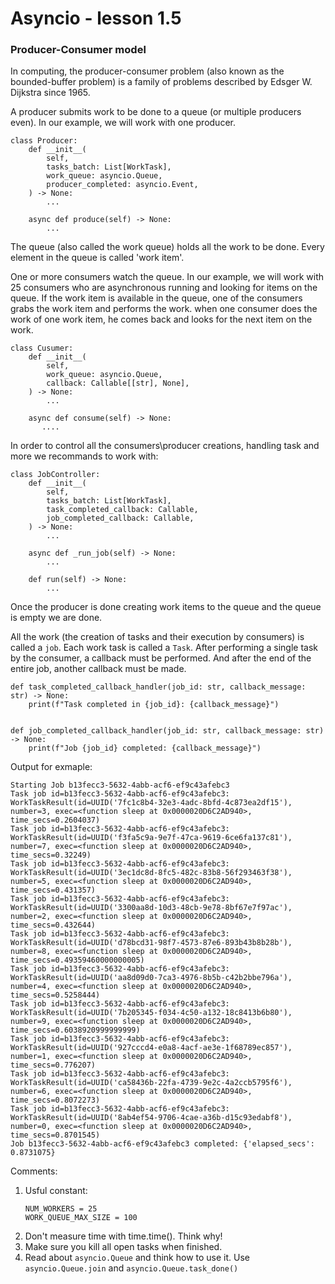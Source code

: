 # Asyncio - lesson 1.5

### Producer-Consumer model

In computing, the producer-consumer problem (also known as the bounded-buffer problem) is a family of problems described by Edsger W. Dijkstra since 1965.

A producer submits work to be done to a queue (or multiple producers even). In our example, we will work with one producer.

```
class Producer:
    def __init__(
        self,
        tasks_batch: List[WorkTask],
        work_queue: asyncio.Queue,
        producer_completed: asyncio.Event,
    ) -> None:
        ...

    async def produce(self) -> None:
        ...
```

The queue (also called the work queue) holds all the work to be done. Every element in the queue is called 'work item'.

One or more consumers watch the queue. In our example, we will work with 25 consumers who are asynchronous running and looking for items on the queue.
If the work item is available in the queue, one of the consumers grabs the work item and performs the work.
when one consumer does the work of one work item, he comes back and looks for the next item on the work.

```
class Cusumer:
    def __init__(
        self,
        work_queue: asyncio.Queue,
        callback: Callable[[str], None],
    ) -> None:
        ...

    async def consume(self) -> None:
       ....

```

In order to control all the consumers\producer creations, handling task and more we recommands to work with:

```
class JobController:
    def __init__(
        self,
        tasks_batch: List[WorkTask],
        task_completed_callback: Callable,
        job_completed_callback: Callable,
    ) -> None:
        ...

    async def _run_job(self) -> None:
        ...

    def run(self) -> None:
        ...

```

Once the producer is done creating work items to the queue and the queue is empty we are done.

All the work (the creation of tasks and their execution by consumers) is called a `job`. Each work task is called a `Task`. After performing a single task by the consumer, a callback must be performed. And after the end of the entire job, another callback must be made.

```
def task_completed_callback_handler(job_id: str, callback_message: str) -> None:
    print(f"Task completed in {job_id}: {callback_message}")


def job_completed_callback_handler(job_id: str, callback_message: str) -> None:
    print(f"Job {job_id} completed: {callback_message}")

```

Output for exmaple:

```
Starting Job b13fecc3-5632-4abb-acf6-ef9c43afebc3
Task job id=b13fecc3-5632-4abb-acf6-ef9c43afebc3: WorkTaskResult(id=UUID('7fc1c8b4-32e3-4adc-8bfd-4c873ea2df15'), number=3, exec=<function sleep at 0x0000020D6C2AD940>, time_secs=0.2604037)
Task job id=b13fecc3-5632-4abb-acf6-ef9c43afebc3: WorkTaskResult(id=UUID('f3fa5c9a-9e7f-47ca-9619-6ce6fa137c81'), number=7, exec=<function sleep at 0x0000020D6C2AD940>, time_secs=0.32249)
Task job id=b13fecc3-5632-4abb-acf6-ef9c43afebc3: WorkTaskResult(id=UUID('3ec1dc8d-8fc5-482c-83b8-56f293463f38'), number=5, exec=<function sleep at 0x0000020D6C2AD940>, time_secs=0.431357)
Task job id=b13fecc3-5632-4abb-acf6-ef9c43afebc3: WorkTaskResult(id=UUID('3300aa8d-10d3-48cb-9e78-8bf67e7f97ac'), number=2, exec=<function sleep at 0x0000020D6C2AD940>, time_secs=0.432644)
Task job id=b13fecc3-5632-4abb-acf6-ef9c43afebc3: WorkTaskResult(id=UUID('d78bcd31-98f7-4573-87e6-893b43b8b28b'), number=8, exec=<function sleep at 0x0000020D6C2AD940>, time_secs=0.49359460000000005)
Task job id=b13fecc3-5632-4abb-acf6-ef9c43afebc3: WorkTaskResult(id=UUID('aa8d09d0-7ca3-4976-8b5b-c42b2bbe796a'), number=4, exec=<function sleep at 0x0000020D6C2AD940>, time_secs=0.5258444)
Task job id=b13fecc3-5632-4abb-acf6-ef9c43afebc3: WorkTaskResult(id=UUID('7b205345-f034-4c50-a132-18c8413b6b80'), number=9, exec=<function sleep at 0x0000020D6C2AD940>, time_secs=0.6038920999999999)
Task job id=b13fecc3-5632-4abb-acf6-ef9c43afebc3: WorkTaskResult(id=UUID('927cccd4-e0a8-4acf-ae3e-1f68789ec857'), number=1, exec=<function sleep at 0x0000020D6C2AD940>, time_secs=0.776207)
Task job id=b13fecc3-5632-4abb-acf6-ef9c43afebc3: WorkTaskResult(id=UUID('ca58436b-22fa-4739-9e2c-4a2ccb5795f6'), number=6, exec=<function sleep at 0x0000020D6C2AD940>, time_secs=0.8072273)
Task job id=b13fecc3-5632-4abb-acf6-ef9c43afebc3: WorkTaskResult(id=UUID('8ab4ef54-9706-4cae-a36b-d15c93edabf8'), number=0, exec=<function sleep at 0x0000020D6C2AD940>, time_secs=0.8701545)
Job b13fecc3-5632-4abb-acf6-ef9c43afebc3 completed: {'elapsed_secs': 0.8731075}
```

Comments:

1. Usful constant:
   ```
   NUM_WORKERS = 25
   WORK_QUEUE_MAX_SIZE = 100
   ```
2. Don't measure time with time.time(). Think why!
3. Make sure you kill all open tasks when finished.
4. Read about `asyncio.Queue` and think how to use it. Use `asyncio.Queue.join` and `asyncio.Queue.task_done()`
